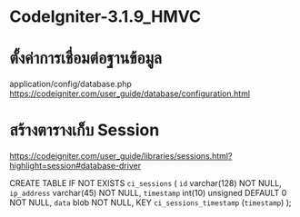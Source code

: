 # CodeIgniter-3.1.9_HMVC

# ตั้งค่าการเชื่อมต่อฐานข้อมูล

application/config/database.php
https://codeigniter.com/user_guide/database/configuration.html

# สร้างตารางเก็บ Session
https://codeigniter.com/user_guide/libraries/sessions.html?highlight=session#database-driver

CREATE TABLE IF NOT EXISTS `ci_sessions` (
        `id` varchar(128) NOT NULL,
        `ip_address` varchar(45) NOT NULL,
        `timestamp` int(10) unsigned DEFAULT 0 NOT NULL,
        `data` blob NOT NULL,
        KEY `ci_sessions_timestamp` (`timestamp`)
);